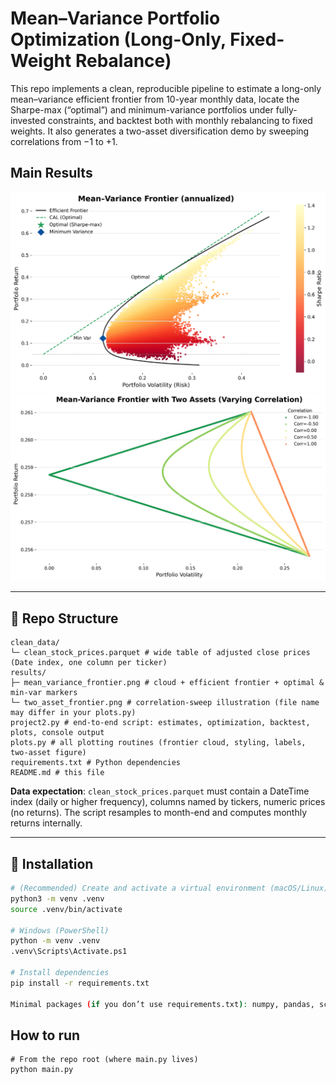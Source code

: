 # Mean–Variance Portfolio Optimization (Long-Only, Fixed-Weight Rebalance)

This repo implements a clean, reproducible pipeline to estimate a long-only mean–variance efficient frontier from 10-year monthly data, locate the Sharpe-max (“optimal”) and minimum-variance portfolios under fully-invested constraints, and backtest both with monthly rebalancing to fixed weights. It also generates a two-asset diversification demo by sweeping correlations from −1 to +1.

## Main Results

![Efficient Frontier](results/mean_variance_frontier.png)
![Two-Asset Correlation Sweep](results/two_asset_frontier.png)

---

## 📁 Repo Structure
```
clean_data/
└─ clean_stock_prices.parquet # wide table of adjusted close prices (Date index, one column per ticker)
results/
├─ mean_variance_frontier.png # cloud + efficient frontier + optimal & min-var markers
└─ two_asset_frontier.png # correlation-sweep illustration (file name may differ in your plots.py)
project2.py # end-to-end script: estimates, optimization, backtest, plots, console output
plots.py # all plotting routines (frontier cloud, styling, labels, two-asset figure)
requirements.txt # Python dependencies
README.md # this file
```


**Data expectation**: `clean_stock_prices.parquet` must contain a DateTime index (daily or higher frequency), columns named by tickers, numeric prices (no returns). The script resamples to month-end and computes monthly returns internally.

---

## 🧰 Installation

```bash
# (Recommended) Create and activate a virtual environment (macOS/Linux)
python3 -m venv .venv
source .venv/bin/activate

# Windows (PowerShell)
python -m venv .venv
.venv\Scripts\Activate.ps1

# Install dependencies
pip install -r requirements.txt

Minimal packages (if you don’t use requirements.txt): numpy, pandas, scipy, matplotlib, pyarrow (or fastparquet) for Parquet I/O.
```

## How to run

```
# From the repo root (where main.py lives)
python main.py
```



